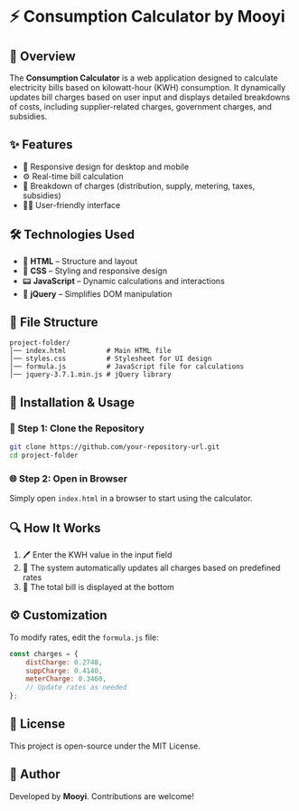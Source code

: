 
# ⚡ Consumption Calculator by Mooyi

## 🧾 Overview  
The **Consumption Calculator** is a web application designed to calculate electricity bills based on kilowatt-hour (KWH) consumption. It dynamically updates bill charges based on user input and displays detailed breakdowns of costs, including supplier-related charges, government charges, and subsidies.

## ✨ Features
- 📱 Responsive design for desktop and mobile  
- ⚙️ Real-time bill calculation  
- 🧮 Breakdown of charges (distribution, supply, metering, taxes, subsidies)  
- 🧑‍💻 User-friendly interface

## 🛠️ Technologies Used
- 🧱 **HTML** – Structure and layout  
- 🎨 **CSS** – Styling and responsive design  
- 📟 **JavaScript** – Dynamic calculations and interactions  
- 🔧 **jQuery** – Simplifies DOM manipulation

## 📁 File Structure
```
project-folder/
│── index.html          # Main HTML file
│── styles.css          # Stylesheet for UI design
│── formula.js          # JavaScript file for calculations
│── jquery-3.7.1.min.js # jQuery library
```

## 🚀 Installation & Usage

### 🧬 Step 1: Clone the Repository
```sh
git clone https://github.com/your-repository-url.git
cd project-folder
```

### 🌐 Step 2: Open in Browser  
Simply open `index.html` in a browser to start using the calculator.

## 🔍 How It Works
1. 🖊️ Enter the KWH value in the input field  
2. 🔄 The system automatically updates all charges based on predefined rates  
3. 💸 The total bill is displayed at the bottom

## ⚙️ Customization
To modify rates, edit the `formula.js` file:
```js
const charges = {
    distCharge: 0.2748,
    suppCharge: 0.4140,
    meterCharge: 0.3460,
    // Update rates as needed
};
```

## 📜 License  
This project is open-source under the MIT License.

## 👤 Author  
Developed by **Mooyi**. Contributions are welcome!
